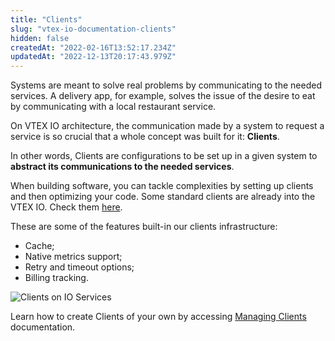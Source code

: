 ```yaml
---
title: "Clients"
slug: "vtex-io-documentation-clients"
hidden: false
createdAt: "2022-02-16T13:52:17.234Z"
updatedAt: "2022-12-13T20:17:43.979Z"
---
```


Systems are meant to solve real problems by communicating to the needed services. A delivery app, for example, solves the issue of the desire to eat by communicating with a local restaurant service.

On VTEX IO architecture, the communication made by a system to request a service is so crucial that a whole concept was built for it: **Clients**.

In other words, Clients are configurations to be set up in a given system to **abstract its communications to the needed services**.

When building software, you can tackle complexities by setting up clients and then optimizing your code. Some standard clients are already into the VTEX IO. Check them [here](https://github.com/vtex/node-vtex-api/blob/ccf4d8f8d3208007c4bfd558baf979df8d825af8/src/clients/IOClients.ts).

These are some of the features built-in our clients infrastructure:

- Cache;
- Native metrics support;
- Retry and timeout options;
- Billing tracking.

![Clients on IO Services](https://cdn.jsdelivr.net/gh/vtexdocs/dev-portal-content@main/images/vtex-io-documentation-clients-0.png)

Learn how to create Clients of your own by accessing [Managing Clients](https://developers.vtex.com/vtex-developer-docs/docs/vtex-io-documentation-how-to-create-and-use-clients) documentation.
